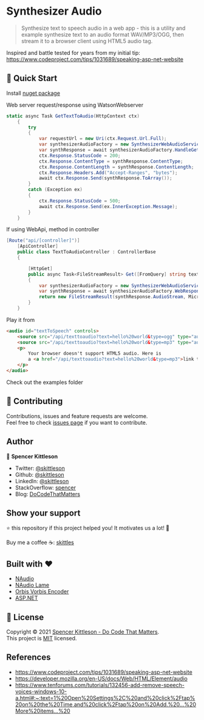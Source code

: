 ﻿# Synthesizer Audio
> Synthesize text to speech audio in a web app - this is a utility and example synthesize text to an audio format WAV/MP3/OGG, then stream it to a browser client using HTML5 audio tag.

Inspired and battle tested for years from my initial tip: https://www.codeproject.com/tips/1031689/speaking-asp-net-website


<!-- ## ✨ Demo

![Demo gif](demo.gif) -->

## 🚀 Quick Start

Install [nuget package](https://www.nuget.org/packages/SynthesizerAudio/)

Web server request/response using WatsonWebserver
```csharp
static async Task GetTextToAudio(HttpContext ctx)
    {
        try
        {
            var requestUrl = new Uri(ctx.Request.Url.Full);
            var synthesizerAudioFactory = new SynthesizerWebAudioService();
            var synthResponse = await synthesizerAudioFactory.HandleGetWebRequestAsync(requestUrl);
            ctx.Response.StatusCode = 200;
            ctx.Response.ContentType = synthResponse.ContentType;
            ctx.Response.ContentLength = synthResponse.ContentLength;
            ctx.Response.Headers.Add("Accept-Ranges", "bytes");
            await ctx.Response.Send(synthResponse.ToArray());
        }
        catch (Exception ex)
        {
            ctx.Response.StatusCode = 500;
            await ctx.Response.Send(ex.InnerException.Message);
        }
    }
```


If using WebApi, method in controller

```csharp
[Route("api/[controller]")]
    [ApiController]
    public class TextToAudioController : ControllerBase
    {

        [HttpGet]
        public async Task<FileStreamResult> Get([FromQuery] string text)
        {
            var synthesizerAudioFactory = new SynthesizerWebAudioService();
            var synthResponse = await synthesizerAudioFactory.WebResponseAsync(text);
            return new FileStreamResult(synthResponse.AudioStream, Microsoft.Net.Http.Headers.MediaTypeHeaderValue.Parse(synthResponse.ContentType));
        }
    }
```


Play it from 
```html
<audio id="textToSpeech" controls>
    <source src="/api/texttoaudio?text=hello%20world&type=ogg" type="audio/ogg">
    <source src="/api/texttoaudio?text=hello%20world&type=mp3" type="audio/mpeg">
    <p>
        Your browser doesn't support HTML5 audio. Here is
        a <a href="/api/texttoaudio?text=hello%20world&type=mp3">link to the audio</a> instead.
    </p>
</audio>
```

Check out the examples folder

## 🤝 Contributing

Contributions, issues and feature requests are welcome.<br />
Feel free to check [issues page](https://github.com/skittleson/SpeakingWebApp/issues) if you want to contribute.<br />

## Author

👤 **Spencer Kittleson**

- Twitter: [@skittleson](https://twitter.com/skittleson)
- Github: [@skittleson](https://github.com/skittleson)
- LinkedIn: [@skittleson](https://www.linkedin.com/in/skittleson)
- StackOverflow: [spencer](https://stackoverflow.com/users/2414540/spencer)
- Blog: [DoCodeThatMatters](https://docodethatmatters.com)

## Show your support

⭐️ this repository if this project helped you! It motivates us a lot! 👋

Buy me a coffee ☕: <a href="https://www.buymeacoffee.com/skittles">skittles</a><br />

## Built with ♥

- [NAudio](https://github.com/naudio/NAudio)
- [NAudio Lame](https://github.com/Corey-M/NAudio.Lame)
- [Orbis Vorbis Encoder](https://github.com/SteveLillis/.NET-Ogg-Vorbis-Encoder)
- [ASP.NET](https://dotnet.microsoft.com/apps/aspnet)

## 📝 License

Copyright © 2021 [Spencer Kittleson - Do Code That Matters](https://DoCodeThatMatters.com). <br />
This project is [MIT](https://github.com/skittleson/GcodeController/blob/master/LICENSE) licensed.

## References 
 - https://www.codeproject.com/tips/1031689/speaking-asp-net-website
 - https://developer.mozilla.org/en-US/docs/Web/HTML/Element/audio
 - https://www.tenforums.com/tutorials/132456-add-remove-speech-voices-windows-10-a.html#:~:text=1%20Open%20Settings%2C%20and%20click%2Ftap%20on%20the%20Time,and%20click%2Ftap%20on%20Add.%20...%20More%20items...%20